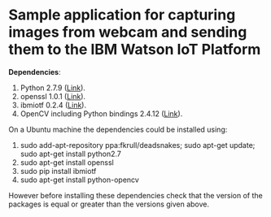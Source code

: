 # Sample application for capturing images from webcam and sending them to the IBM Watson IoT Platform

__Dependencies__:

1. Python 2.7.9 ([Link](https://www.python.org/downloads/release/python-279/)).
2. openssl 1.0.1 ([Link](https://www.openssl.org/source/)).
3. ibmiotf 0.2.4 ([Link](https://pypi.python.org/pypi/ibmiotf)).
4. OpenCV including Python bindings 2.4.12 ([Link](http://opencv.org/downloads.html)).

On a Ubuntu machine the dependencies could be installed using:

1. sudo add-apt-repository ppa:fkrull/deadsnakes; sudo apt-get update; sudo apt-get install python2.7 
2. sudo apt-get install openssl
3. sudo pip install ibmiotf
4. sudo apt-get install python-opencv

However before installing these dependencies check that the version of the packages is equal or greater than the versions given above.
